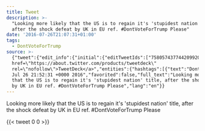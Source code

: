 ```yaml
---
title: Tweet
description: >-
  "Looking more likely that the US is to regain it's 'stupidest nation' title,
  after the shock defeat by UK in EU ref. #DontVoteForTrump Please"
date: '2016-07-26T21:07:31+01:00'
tags:
  - DontVoteForTrump
source: >-
  {"tweet":{"edit_info":{"initial":{"editTweetIds":["758057437744209920"],"editableUntil":"2016-07-26T22:52:31.841Z","editsRemaining":"5","isEditEligible":true}},"retweeted":false,"source":"<a
  href=\"https://about.twitter.com/products/tweetdeck\"
  rel=\"nofollow\">TweetDeck</a>","entities":{"hashtags":[{"text":"DontVoteForTrump","indices":["116","133"]}],"symbols":[],"user_mentions":[],"urls":[]},"display_text_range":["0","140"],"favorite_count":"0","id_str":"758057437744209920","truncated":false,"retweet_count":"0","id":"758057437744209920","created_at":"Tue
  Jul 26 21:52:31 +0000 2016","favorited":false,"full_text":"Looking more likely
  that the US is to regain it's 'stupidest nation' title, after the shock defeat
  by UK in EU ref. #DontVoteForTrump Please","lang":"en"}}
---
```

Looking more likely that the US is to regain it's 'stupidest nation' title, after the shock defeat by UK in EU ref. #DontVoteForTrump Please
    
{{< tweet 0 0 >}}
    
